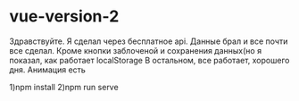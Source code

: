 # vue-version-2
Здравствуйте. Я сделал через бесплатное api. Данные брал и все почти все сделал.  Кроме кнопки заблоченой и сохранения данных(но я показал, как работает localStorage
В остальном, все работает, хорошего дня.
Анимация есть


1)npm install
2)npm run serve


